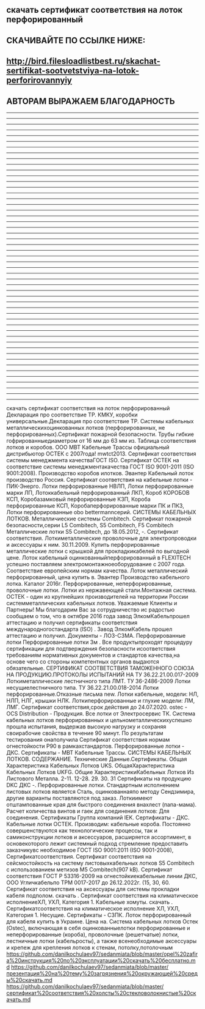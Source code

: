 скачать сертификат соответствия на лоток перфорированный
--------------------------------------------------
СКАЧИВАЙТЕ ПО ССЫЛКЕ НИЖЕ:
--------------------------------------------------
http://bird.filesloadlistbest.ru/skachat-sertifikat-sootvetstviya-na-lotok-perforirovannyiy
--------------------------------------------------
АВТОРАМ ВЫРАЖАЕМ БЛАГОДАРНОСТЬ
--------------------------------------------------
--------------------------------------------------
--------------------------------------------------
--------------------------------------------------
--------------------------------------------------
--------------------------------------------------
--------------------------------------------------
--------------------------------------------------
--------------------------------------------------
--------------------------------------------------
--------------------------------------------------
--------------------------------------------------
--------------------------------------------------
--------------------------------------------------
--------------------------------------------------
--------------------------------------------------
--------------------------------------------------
--------------------------------------------------
--------------------------------------------------
--------------------------------------------------
--------------------------------------------------
--------------------------------------------------
--------------------------------------------------
--------------------------------------------------
--------------------------------------------------
--------------------------------------------------
--------------------------------------------------
--------------------------------------------------
--------------------------------------------------
--------------------------------------------------
--------------------------------------------------
--------------------------------------------------
--------------------------------------------------
--------------------------------------------------
--------------------------------------------------
--------------------------------------------------
--------------------------------------------------
--------------------------------------------------
--------------------------------------------------
--------------------------------------------------
--------------------------------------------------
--------------------------------------------------
--------------------------------------------------
--------------------------------------------------
--------------------------------------------------
--------------------------------------------------
--------------------------------------------------
--------------------------------------------------
--------------------------------------------------
--------------------------------------------------
--------------------------------------------------
--------------------------------------------------
скачать сертификат соответствия на лоток перфорированный Декларация про соответствие ТР. КМКУ, коробки универсальные.Декларация про соответствие ТР. Системы кабельных металлическихоцинкованных лотков (перфорированных, не перфорированных).Сертификат пожарной безопасности. Трубы гибкие гофрированныедиаметром от 16 мм до 63 мм из. Таблица соответствия лотков и коробов. ООО МВТ Кабельные Трассы официальный дистрибьютор ОСТЕК с 2007года! mwtct2013. Сертификат соответствия системы менеджмента качестваГОСТ ISO. Сертификат ОСТЕК на соответствие системы менеджментакачества ГОСТ ISO 9001-2011 (ISO 9001:2008). Производство коробов илотков. Эвантер  Кабельный лоток  производство  Россия. Сертификат соответствия на кабельные лотки - ПИК-Энерго. Лотки перфорированные НВЛП, Лотки перфорированные марки ЛП, Лотоккабельный перфорированный ЛКП, Короб КОРОБОВ КСП, Коробазамковый перфорированные КЗП, Короба перфорированные КСП, Коробаперфорированные марки ПК и ПКЗ, Лотки перфорированные obo bettermannсерий. СИСТЕМЫ КАБЕЛЬНЫХ ЛОТКОВ. Металличиеские системы Combitech. Сертификат пожарной безопасности,серии L5 Combitech, S5 Combitech, F5 Combitech Металлические лотки S5 Combitech, до 18.05.2012, -. Сертификат соответствия. Лоткиметаллические проволочные для электропроводки и аксессуары к ним. 30.11.2009. Купить перфорированные металлические лотки с крышкой для прокладкикабелей по выгодной цене. Лоток кабельный оцинкованныйперфорированный в FLEXITECH  успешно поставляем электромонтажноеоборудование с 2007 года.  Соответствие европейским нормам качества. Лоток металлический перфорированный, цена  купить в. Эвантер Производство кабельного лотка. Каталог 2016г. Перфорированные, неперфорированные, проволочные лотки. Лотки из нержавеющей стали.Монтажная система. ОСТЕК - один из крупнейших производителей на территории России системметаллических кабельных лотков.
Уважаемые Клиенты и Партнеры! Мы благодарим Вас за сотрудничество ис радостью сообщаем о том, что в октябре 2016 года завод ЭлкомКабельпрошел аттестацию и получил сертификаты соответствия международногостандарта (ISO) . Завод ЭлкомКабель прошел аттестацию и получил. Документы - ЛОЗ-СЗМА. Перфорированные лотки  Перфорированные лотки 3м . Все продуктыпроходят процедуру сертификации для подтверждения безопасности исоответствия требованиям нормативных документов и стандартов качества,на основе чего со стороны компетентных органов выдаются обязательные. СЕРТИФИКАТ СООТВЕТСТВИЯ ТАМОЖЕННОГО СОЮЗА НА ПРОДУКЦИЮ.ПРОТОКОЛЫ ИСПЫТАНИЙ НА  ТУ 36.22.21.00.017-2009 Лоткиметаллические лестничного типа ЛМТ. ТУ 36-2486-2009 Лотки несущиелестничного типа. ТУ 36.22.21.00.018-2014 Лотки перфорированные.Отказные письма new. Лотки кабельные, модели: НЛ, НЛП, НЛГ, крышки НЛК. Лоткиперфорированные и глухие модели: ЛМ, ЛМГ. Сертификат соответствия,срок действия до 24.07.2020. ostec - OCS Distribution - Продукция. Все лотки от Электросервис ТК. Система кабельных лотков перфорированных и цельнометаллическихуспешно прошла испытания, выдержав высокую нагрузку и сохраняя своирабочие свойства в течение 90 минут. По результатам тестирования онаполучила Сертификат соответствия нормам огнестойкости Р90 в рамкахстандартов. Перфорированные лотки - ДКС. Сертификаты - МВТ Кабельные Трассы. СИСТЕМЫ КАБЕЛЬНЫХ ЛОТКОВ. СОДЕРЖАНИЕ. Технические Данные.Сертификаты. Общая Характеристика Кабельных Лотков UKS. ОбщаяХарактеристика Кабельных Лотков UKFG. Общие ХарактеристикиКабельных Лотков Из Листового Металла. 2-11. 12-28. 29. 30. 31
Сертификаты на продукцию DKC  ДКС -. Перфорированные лотки. Стандартным исполнением листовых лотков является Сталь, оцинкованнаяпо методу Сендзимира, другие варианты поставляются под заказ. Лоткиимеют отштампованные края для быстрого соединения внахлест (папа-мама). Расчет количества винтов и гаек для соединения лотков: Для соединения. Сертификаты Группа компаний IEK. Сертификаты - ДКС. Кабельные лотки ОСТЕК. Производим: кабельные короба. Постоянно совершенствуются как технологические процессы, так и самиконструкции лотков и аксессуаров, расширяется ассортимент, в основекоторого лежит системный подход  стремление предоставить заказчикувс необходимое  ГОСТ ISO 9001:2011 (ISO 9001-2008), Сертификатсоответствия. Сертификат соответствия на сейсмостойкость на систему листовыхкабельных лотков S5 Combitech с использованием метизов M5 Combitech(907 kB). Сертификат соответствия ГОСТ Р 53316-2009 на огнестойкиекабельные линии ДКС, ООО Угличкабельпо ТРМ 0017-2017 до 26.12.2022г. (15, 30, 60. Сертификат соответствия на аксессуары для системы прокладки кабеля подполом. скачать . Сертификат соответствия на климатическое исполнениеХЛ, УХЛ, Категория 1. Кабельные хомуты. скачать . Сертификатсоответствия на климатическое исполнение ХЛ, УХЛ, Категория 1. Несущие. Сертификаты - СЗПК. Лоток перфорированный для кабеля купить в Украине. Цена на. Система кабельных лотков Остек (Ostec), включающая в себя оцинкованныелотки перфорированные и неперфорированные (короба), проволочные (решетчатые) лотки, лестничные лотки (кабельросты), а также всенеобходимые аксессуары и крепеж для крепления лотков к стенам, потолку,потолочным
https://github.com/danilkochulaev97/sedanmiata/blob/master/opel%20zafira%20инструкция%20по%20эксплуатации%20скачать%20бесплатно.md
https://github.com/danilkochulaev97/sedanmiata/blob/master/презентация%20на%20тему%20загрязнения%20окружающей%20среды%20скачать.md
https://github.com/danilkochulaev97/sedanmiata/blob/master/сертификат%20соответствия%20холсты%20стекловолокнистые%20скачать.md